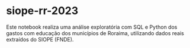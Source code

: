 # siope-rr-2023
Este notebook realiza uma análise exploratória com SQL e Python dos gastos com educação dos municípios de Roraima, utilizando dados reais extraídos do SIOPE (FNDE).
